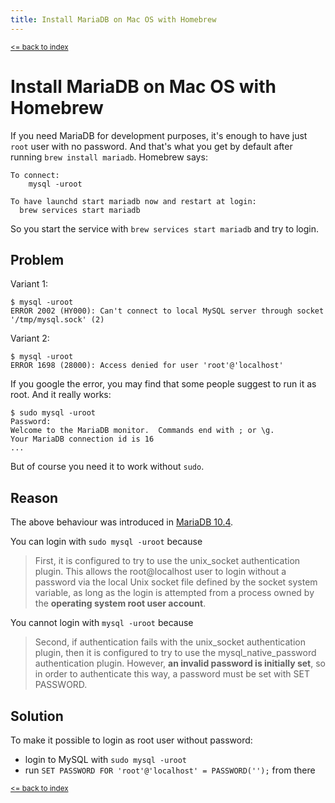 ```yaml
---
title: Install MariaDB on Mac OS with Homebrew
---
```


<small>[<= back to index](/)</small>

# Install MariaDB on Mac OS with Homebrew

If you need MariaDB for development purposes, it's enough to have just `root` user with no password. And that's what you get by default after running `brew install mariadb`. Homebrew says:
```
To connect:
    mysql -uroot

To have launchd start mariadb now and restart at login:
  brew services start mariadb
```

So you start the service with `brew services start mariadb` and try to login.

## Problem

Variant 1:
```
$ mysql -uroot
ERROR 2002 (HY000): Can't connect to local MySQL server through socket '/tmp/mysql.sock' (2)
```

Variant 2:
```
$ mysql -uroot
ERROR 1698 (28000): Access denied for user 'root'@'localhost'
```

If you google the error, you may find that some people suggest to run it as root. And it really works:
```
$ sudo mysql -uroot
Password:
Welcome to the MariaDB monitor.  Commands end with ; or \g.
Your MariaDB connection id is 16
...
```

But of course you need it to work without `sudo`.

## Reason

The above behaviour was introduced in [MariaDB 10.4](https://mariadb.com/kb/en/authentication-from-mariadb-104/).

You can login with `sudo mysql -uroot` because
> First, it is configured to try to use the unix_socket authentication plugin. This allows the root@localhost user to login without a password via the local Unix socket file defined by the socket system variable, as long as the login is attempted from a process owned by the **operating system root user account**.

You cannot login with `mysql -uroot` because
> Second, if authentication fails with the unix_socket authentication plugin, then it is configured to try to use the mysql_native_password authentication plugin. However, **an invalid password is initially set**, so in order to authenticate this way, a password must be set with SET PASSWORD.

## Solution

To make it possible to login as root user without password:
- login to MySQL with `sudo mysql -uroot`
- run `SET PASSWORD FOR 'root'@'localhost' = PASSWORD('');` from there

<small>[<= back to index](/)</small>

